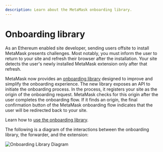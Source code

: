 ```yaml
---
description: Learn about the MetaMask onboarding library.
---
```


# Onboarding library

As an Ethereum enabled site developer, sending users offsite to install MetaMask presents challenges.
Most notably, you must inform the user to return to your site and refresh their browser after the
installation.
Your site detects the user's newly installed MetaMask extension only after that refresh.

MetaMask now provides an [onboarding library](https://github.com/MetaMask/metamask-onboarding)
designed to improve and simplify the onboarding experience.
The new library exposes an API to initiate the onboarding process.
In the process, it registers your site as the origin of the onboarding request.
MetaMask checks for this origin after the user completes the onboarding flow.
If it finds an origin, the final confirmation button of the MetaMask onboarding flow indicates that
the user will be redirected back to your site.

Learn how to [use the onboarding library](../how-to/use-onboarding-library.md).

The following is a diagram of the interactions between the onboarding library, the forwarder, and
the extension:

![Onboarding Library Diagram](https://user-images.githubusercontent.com/2459287/67541693-439c9600-f6c0-11e9-93f8-112a8941384a.png)
